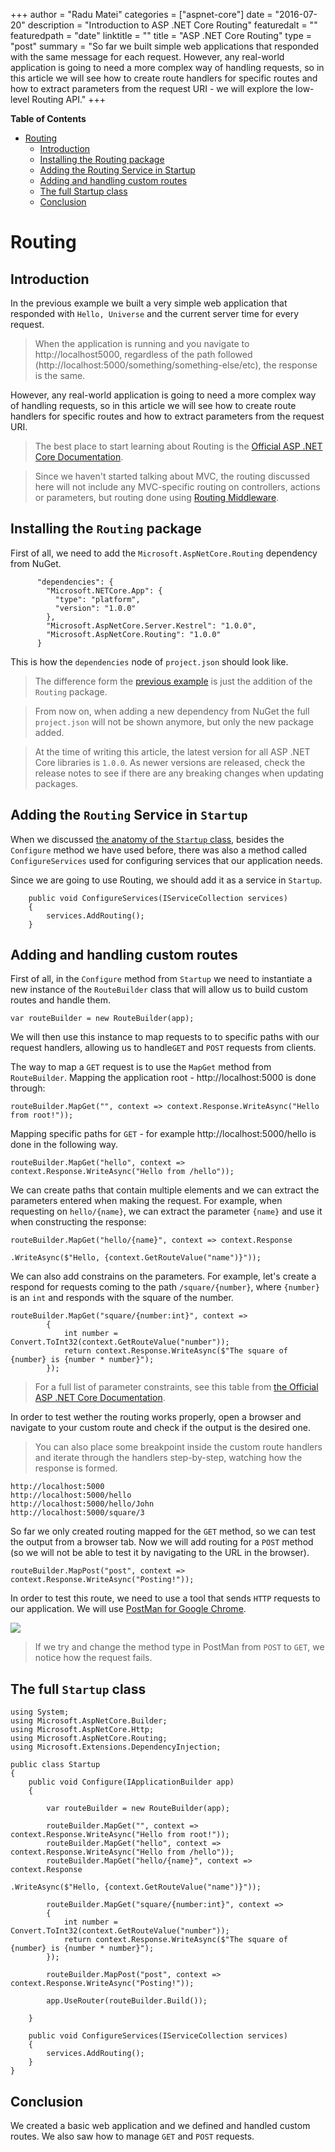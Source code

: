 +++
author = "Radu Matei"
categories = ["aspnet-core"]
date = "2016-07-20"
description = "Introduction to ASP .NET Core Routing"
featuredalt = ""
featuredpath = "date"
linktitle = ""
title = "ASP .NET Core Routing"
type = "post"
summary = "So far we built simple web applications that responded with the same message for each request. However, any real-world application is going to need a more complex way of handling requests, so in this article we will see how to create route handlers for specific routes and how to extract parameters from the request URI - we will explore the low-level Routing API."
+++

**Table of Contents** 

- [Routing](#)
	- [Introduction](#introduction)
	- [Installing the Routing package](#installing-the-routing-package)
	- [Adding the Routing Service in Startup](#adding-the-routing-service-in-startup)
	- [Adding and handling custom routes](#adding-and-handling-custom-routes)
	- [The full Startup class](#the-full-startup-class)
	- [Conclusion](#conclusion)

Routing
=======

Introduction
---------------

In the previous example we built a very simple web application that responded with `Hello, Universe` and the current server time for every request. 

> When the application is running and you navigate to http://localhost5000, regardless of the path followed (http://localhost:5000/something/something-else/etc), the response is the same.


However, any real-world application is going to need a more complex way of handling requests, so in this article we will see how to create route handlers for specific routes and how to extract parameters from the request URI.


> The best place to start learning about Routing is the [Official ASP .NET Core Documentation](https://docs.asp.net/en/latest/fundamentals/routing.html).

> Since we haven't started talking about MVC, the routing discussed here will not include any MVC-specific routing on controllers, actions or parameters, but routing done using [Routing Middleware](https://docs.asp.net/en/latest/fundamentals/routing.html#using-routing-middleware).

Installing the `Routing` package
-----------------------------------------

First of all, we need to add the `Microsoft.AspNetCore.Routing` dependency from NuGet. 

```
      "dependencies": {
        "Microsoft.NETCore.App": {
          "type": "platform",
          "version": "1.0.0"
        },
        "Microsoft.AspNetCore.Server.Kestrel": "1.0.0",
        "Microsoft.AspNetCore.Routing": "1.0.0"
      }
```

This is how the `dependencies` node of `project.json` should look like.

> The difference form the [previous example](https://github.com/radu-matei/blog-content/blob/master/articles/aspnet-core-startup.md#building-the-hello-world-web-application-with-startup) is just the addition of the `Routing` package.

> From now on, when adding a new dependency from NuGet the full `project.json` will not be shown anymore, but only the new package added.

> At the time of writing this article, the latest version for all ASP .NET Core libraries is `1.0.0`. As newer versions are released, check the release notes to see if there are any breaking changes when updating packages.


Adding the `Routing` Service in `Startup`
-----------------------------------------------------

When we discussed [the anatomy of the `Startup` class](https://github.com/radu-matei/blog-content/blob/master/articles/aspnet-core-startup.md#the-anatomy-of-the-startup-class), besides the `Configure` method we have used before, there was also a method called `ConfigureServices` used for configuring services that our application needs.

Since we are going to use Routing, we should add it as a service in `Startup`.

```
    public void ConfigureServices(IServiceCollection services)
    {
        services.AddRouting();
    }
```

Adding and handling custom routes
-------------------------------------------

First of all, in the `Configure` method from `Startup` we need to instantiate a new instance of the `RouteBuilder` class that will allow us to build custom routes and handle them.

```
var routeBuilder = new RouteBuilder(app);
```

We will then use this instance to map requests to to specific paths with our request handlers, allowing us to handle`GET` and `POST` requests from clients.

The way to map a `GET` request is to use the `MapGet` method from `RouteBuilder`. Mapping the application root - http://localhost:5000 is done through:

```
routeBuilder.MapGet("", context => context.Response.WriteAsync("Hello from root!"));
```

Mapping specific paths for `GET` - for example http://localhost:5000/hello is done in the following way.

```
routeBuilder.MapGet("hello", context => context.Response.WriteAsync("Hello from /hello"));
```

We can create paths that contain multiple elements and we can extract the parameters entered when making the request. For example, when requesting on `hello/{name}`, we can extract the parameter `{name}` and use it when constructing the response:

```
routeBuilder.MapGet("hello/{name}", context => context.Response
                                                      .WriteAsync($"Hello, {context.GetRouteValue("name")}"));
```

We can also add constrains on the parameters. For example, let's create a respond for requests coming to the path `/square/{number}`, where `{number}` is an `int` and responds with the square of the number.

```
routeBuilder.MapGet("square/{number:int}", context =>
        {
            int number = Convert.ToInt32(context.GetRouteValue("number"));
            return context.Response.WriteAsync($"The square of {number} is {number * number}");
        });
```

> For a full list of parameter constraints, see this table from [the Official ASP .NET Core Documentation](https://docs.asp.net/en/latest/fundamentals/routing.html#id7).


In order to test wether the routing works properly, open a browser and navigate to your custom route and check if the output is the desired one.

> You can also place some breakpoint inside the custom route handlers and iterate through the handlers step-by-step, watching how the response is formed.

```
http://localhost:5000
http://localhost:5000/hello
http://localhost:5000/hello/John
http://localhost:5000/square/3
```

So far we only created routing mapped for the `GET` method, so we can test the output from a browser tab.
Now we will add routing for a `POST` method (so we will not be able to test it by navigating to the URL in the browser).

```
routeBuilder.MapPost("post", context => context.Response.WriteAsync("Posting!"));
```

In order to test this route, we need to use a tool that sends `HTTP` requests to our application. We will use [PostMan for Google Chrome](https://chrome.google.com/webstore/detail/postman/fhbjgbiflinjbdggehcddcbncdddomop).

![](/img/article-photos/aspnet-core-routing/routing-postman.JPG)


> If we try and change the method type in PostMan from `POST` to `GET`, we notice how the request fails.

The full `Startup` class
-------------------------------
```
using System;
using Microsoft.AspNetCore.Builder;
using Microsoft.AspNetCore.Http;
using Microsoft.AspNetCore.Routing;
using Microsoft.Extensions.DependencyInjection;

public class Startup
{
    public void Configure(IApplicationBuilder app)
    {
        
        var routeBuilder = new RouteBuilder(app);
        
        routeBuilder.MapGet("", context => context.Response.WriteAsync("Hello from root!"));
        routeBuilder.MapGet("hello", context => context.Response.WriteAsync("Hello from /hello"));
        routeBuilder.MapGet("hello/{name}", context => context.Response
                                                              .WriteAsync($"Hello, {context.GetRouteValue("name")}"));

        routeBuilder.MapGet("square/{number:int}", context =>
        {
            int number = Convert.ToInt32(context.GetRouteValue("number"));
            return context.Response.WriteAsync($"The square of {number} is {number * number}");
        });

        routeBuilder.MapPost("post", context => context.Response.WriteAsync("Posting!"));

        app.UseRouter(routeBuilder.Build());

    }

    public void ConfigureServices(IServiceCollection services)
    {
        services.AddRouting();
    }
}
```


Conclusion
--------------

We created a basic web application and we defined and handled custom routes. We also saw how to manage `GET` and `POST` requests.
